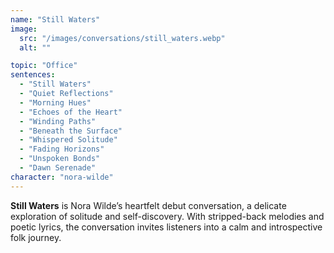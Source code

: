 ```yaml
---
name: "Still Waters"
image:
  src: "/images/conversations/still_waters.webp"
  alt: ""

topic: "Office"
sentences:
  - "Still Waters"
  - "Quiet Reflections"
  - "Morning Hues"
  - "Echoes of the Heart"
  - "Winding Paths"
  - "Beneath the Surface"
  - "Whispered Solitude"
  - "Fading Horizons"
  - "Unspoken Bonds"
  - "Dawn Serenade"
character: "nora-wilde"
---
```


**Still Waters** is Nora Wilde’s heartfelt debut conversation, a delicate exploration of solitude and self-discovery. With stripped-back melodies and poetic lyrics, the conversation invites listeners into a calm and introspective folk journey.
